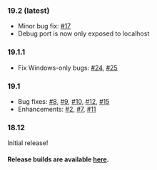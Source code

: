 ### 19.2 (latest)
- Minor bug fix: [#17](https://github.com/microclimate-dev2ops/microclimate-vscode-tools/issues/17)
- Debug port is now only exposed to localhost

### 19.1.1
- Fix Windows-only bugs: [#24](https://github.com/microclimate-dev2ops/microclimate-vscode-tools/issues/24), [#25](https://github.com/microclimate-dev2ops/microclimate-vscode-tools/issues/25)

### 19.1
- Bug fixes: [#8](https://github.com/microclimate-dev2ops/microclimate-vscode-tools/issues/8), [#9](https://github.com/microclimate-dev2ops/microclimate-vscode-tools/issues/9), [#10](https://github.com/microclimate-dev2ops/microclimate-vscode-tools/issues/10), [#12](https://github.com/microclimate-dev2ops/microclimate-vscode-tools/issues/12), [#15](https://github.com/microclimate-dev2ops/microclimate-vscode-tools/issues/15)
- Enhancements: [#2](https://github.com/microclimate-dev2ops/microclimate-vscode-tools/issues/2), [#7](https://github.com/microclimate-dev2ops/microclimate-vscode-tools/issues/7), [#11](https://github.com/microclimate-dev2ops/microclimate-vscode-tools/issues/11)

### 18.12
Initial release!

#### Release builds are available [here](https://public.dhe.ibm.com/ibmdl/export/pub/software/microclimate/vscode-tools/release/).